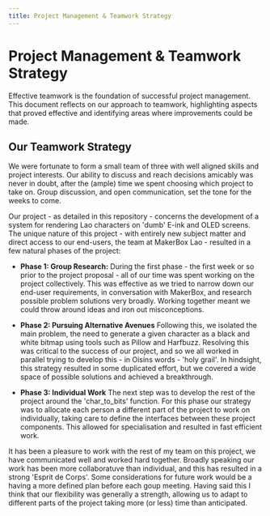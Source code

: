 ```yaml
---
title: Project Management & Teamwork Strategy
---
```


# Project Management & Teamwork Strategy 

Effective teamwork is the foundation of successful project management. This document reflects on our approach to teamwork, highlighting aspects that proved effective and identifying areas where improvements could be made.

## Our Teamwork Strategy

We were fortunate to form a small team of three with well aligned skills and project interests. Our ability to discuss and reach decisions amicably was never in doubt, after the (ample) time we spent choosing which project to take on. Group discussion, and open communication, set the tone for the weeks to come.

Our project - as detailed in this repository - concerns the development of a system for rendering Lao characters on 'dumb' E-ink and OLED screens. The unique nature of this project - with entirely new subject matter and direct access to our end-users, the team at MakerBox Lao - resulted in a few natural phases of the project:

* **Phase 1: Group Research:** During the first phase - the first week or so prior to the project proposal - all of our time was spent working on the project collectively. This was effective as we tried to narrow down our end-user requirements, in conversation with MakerBox, and research possible problem solutions very broadly. Working together meant we could throw around ideas and iron out misconceptions.

* **Phase 2: Pursuing Alternative Avenues** Following this, we isolated the main problem, the need to generate a given character as a black and white bitmap using tools such as Pillow and Harfbuzz. Resolving this was critical to the success of our project, and so we all worked in parallel trying to develop this - in Oisíns words - 'holy grail'. In hindsight, this strategy resulted in some duplicated effort, but we covered a wide space of possible solutions and achieved a breakthrough.

* **Phase 3: Individual Work** The next step was to develop the rest of the project around the 'char_to_bits' function. For this phase our strategy was to allocate each person a different part of the project to work on individually, taking care to define the interfaces between these project components. This allowed for specialisation and resulted in fast efficient work.

It has been a pleasure to work with the rest of my team on this project, we have communicated well and worked hard together. Broadly speaking our work has been more collaboratuve than individual, and this has resulted in a strong 'Esprit de Corps'. Some considerations for future work would be a having a more defined plan before each goup meeting. Having said this I think that our flexibility was generally a strength, allowing us to adapt to different parts of the project taking more (or less) time than anticipated.
